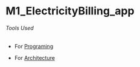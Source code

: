 # M1_ElectricityBilling_app

###### Tools Used
- For [Programing](https://code.visualstudio.com/)

- For [Architecture](https://app.diagrams.net/)
